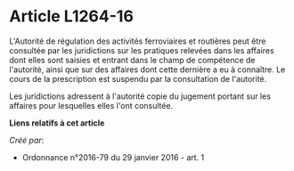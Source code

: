# Article L1264-16

L'Autorité de régulation des activités ferroviaires et routières peut être consultée par les juridictions sur les pratiques
relevées dans les affaires dont elles sont saisies et entrant dans le champ de compétence de l'autorité, ainsi que sur des
affaires dont cette dernière a eu à connaître. Le cours de la prescription est suspendu par la consultation de l'autorité. 

Les juridictions adressent à l'autorité copie du jugement portant sur les affaires pour lesquelles elles l'ont consultée.

**Liens relatifs à cet article**

_Créé par_:

  - Ordonnance n°2016-79 du 29 janvier 2016 - art. 1
